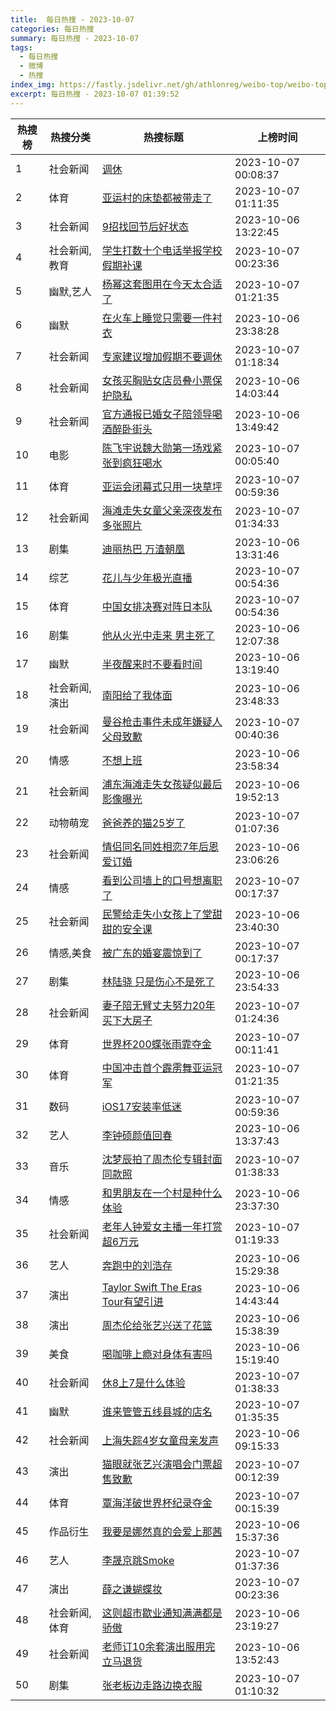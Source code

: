 ```yaml
---
title:  每日热搜 - 2023-10-07
categories: 每日热搜
summary: 每日热搜 - 2023-10-07
tags:
  - 每日热搜
  - 微博
  - 热搜
index_img: https://fastly.jsdelivr.net/gh/athlonreg/weibo-top/weibo-top.jpeg
excerpt: 每日热搜 - 2023-10-07 01:39:52
---
```


| 热搜榜 | 热搜分类 | 热搜标题 | 上榜时间 |
| --- | --- | --- | --- |
| 1 | 社会新闻 | [调休](https://s.weibo.com/weibo%3Fq%3D%2523%E8%B0%83%E4%BC%91%2523) | 2023-10-07 00:08:37 | 
| 2 | 体育 | [亚运村的床垫都被带走了](https://s.weibo.com/weibo%3Fq%3D%2523%E4%BA%9A%E8%BF%90%E6%9D%91%E7%9A%84%E5%BA%8A%E5%9E%AB%E9%83%BD%E8%A2%AB%E5%B8%A6%E8%B5%B0%E4%BA%86%2523) | 2023-10-07 01:11:35 | 
| 3 | 社会新闻 | [9招找回节后好状态](https://s.weibo.com/weibo%3Fq%3D%25239%E6%8B%9B%E6%89%BE%E5%9B%9E%E8%8A%82%E5%90%8E%E5%A5%BD%E7%8A%B6%E6%80%81%2523) | 2023-10-06 13:22:45 | 
| 4 | 社会新闻,教育 | [学生打数十个电话举报学校假期补课](https://s.weibo.com/weibo%3Fq%3D%2523%E5%AD%A6%E7%94%9F%E6%89%93%E6%95%B0%E5%8D%81%E4%B8%AA%E7%94%B5%E8%AF%9D%E4%B8%BE%E6%8A%A5%E5%AD%A6%E6%A0%A1%E5%81%87%E6%9C%9F%E8%A1%A5%E8%AF%BE%2523) | 2023-10-07 00:23:36 | 
| 5 | 幽默,艺人 | [杨幂这套图用在今天太合适了](https://s.weibo.com/weibo%3Fq%3D%2523%E6%9D%A8%E5%B9%82%E8%BF%99%E5%A5%97%E5%9B%BE%E7%94%A8%E5%9C%A8%E4%BB%8A%E5%A4%A9%E5%A4%AA%E5%90%88%E9%80%82%E4%BA%86%2523) | 2023-10-07 01:21:35 | 
| 6 | 幽默 | [在火车上睡觉只需要一件衬衣](https://s.weibo.com/weibo%3Fq%3D%2523%E5%9C%A8%E7%81%AB%E8%BD%A6%E4%B8%8A%E7%9D%A1%E8%A7%89%E5%8F%AA%E9%9C%80%E8%A6%81%E4%B8%80%E4%BB%B6%E8%A1%AC%E8%A1%A3%2523) | 2023-10-06 23:38:28 | 
| 7 | 社会新闻 | [专家建议增加假期不要调休](https://s.weibo.com/weibo%3Fq%3D%2523%E4%B8%93%E5%AE%B6%E5%BB%BA%E8%AE%AE%E5%A2%9E%E5%8A%A0%E5%81%87%E6%9C%9F%E4%B8%8D%E8%A6%81%E8%B0%83%E4%BC%91%2523) | 2023-10-07 01:18:34 | 
| 8 | 社会新闻 | [女孩买胸贴女店员叠小票保护隐私](https://s.weibo.com/weibo%3Fq%3D%2523%E5%A5%B3%E5%AD%A9%E4%B9%B0%E8%83%B8%E8%B4%B4%E5%A5%B3%E5%BA%97%E5%91%98%E5%8F%A0%E5%B0%8F%E7%A5%A8%E4%BF%9D%E6%8A%A4%E9%9A%90%E7%A7%81%2523) | 2023-10-06 14:03:44 | 
| 9 | 社会新闻 | [官方通报已婚女子陪领导喝酒醉卧街头](https://s.weibo.com/weibo%3Fq%3D%2523%E5%AE%98%E6%96%B9%E9%80%9A%E6%8A%A5%E5%B7%B2%E5%A9%9A%E5%A5%B3%E5%AD%90%E9%99%AA%E9%A2%86%E5%AF%BC%E5%96%9D%E9%85%92%E9%86%89%E5%8D%A7%E8%A1%97%E5%A4%B4%2523) | 2023-10-06 13:49:42 | 
| 10 | 电影 | [陈飞宇说魏大勋第一场戏紧张到疯狂喝水](https://s.weibo.com/weibo%3Fq%3D%2523%E9%99%88%E9%A3%9E%E5%AE%87%E8%AF%B4%E9%AD%8F%E5%A4%A7%E5%8B%8B%E7%AC%AC%E4%B8%80%E5%9C%BA%E6%88%8F%E7%B4%A7%E5%BC%A0%E5%88%B0%E7%96%AF%E7%8B%82%E5%96%9D%E6%B0%B4%2523) | 2023-10-07 00:05:40 | 
| 11 | 体育 | [亚运会闭幕式只用一块草坪](https://s.weibo.com/weibo%3Fq%3D%2523%E4%BA%9A%E8%BF%90%E4%BC%9A%E9%97%AD%E5%B9%95%E5%BC%8F%E5%8F%AA%E7%94%A8%E4%B8%80%E5%9D%97%E8%8D%89%E5%9D%AA%2523) | 2023-10-07 00:59:36 | 
| 12 | 社会新闻 | [海滩走失女童父亲深夜发布多张照片](https://s.weibo.com/weibo%3Fq%3D%2523%E6%B5%B7%E6%BB%A9%E8%B5%B0%E5%A4%B1%E5%A5%B3%E7%AB%A5%E7%88%B6%E4%BA%B2%E6%B7%B1%E5%A4%9C%E5%8F%91%E5%B8%83%E5%A4%9A%E5%BC%A0%E7%85%A7%E7%89%87%2523) | 2023-10-07 01:34:33 | 
| 13 | 剧集 | [迪丽热巴 万渣朝凰](https://s.weibo.com/weibo%3Fq%3D%2523%E8%BF%AA%E4%B8%BD%E7%83%AD%E5%B7%B4%20%E4%B8%87%E6%B8%A3%E6%9C%9D%E5%87%B0%2523) | 2023-10-06 13:31:46 | 
| 14 | 综艺 | [花儿与少年极光直播](https://s.weibo.com/weibo%3Fq%3D%2523%E8%8A%B1%E5%84%BF%E4%B8%8E%E5%B0%91%E5%B9%B4%E6%9E%81%E5%85%89%E7%9B%B4%E6%92%AD%2523) | 2023-10-07 00:54:36 | 
| 15 | 体育 | [中国女排决赛对阵日本队](https://s.weibo.com/weibo%3Fq%3D%2523%E4%B8%AD%E5%9B%BD%E5%A5%B3%E6%8E%92%E5%86%B3%E8%B5%9B%E5%AF%B9%E9%98%B5%E6%97%A5%E6%9C%AC%E9%98%9F%2523) | 2023-10-07 00:54:36 | 
| 16 | 剧集 | [他从火光中走来 男主死了](https://s.weibo.com/weibo%3Fq%3D%2523%E4%BB%96%E4%BB%8E%E7%81%AB%E5%85%89%E4%B8%AD%E8%B5%B0%E6%9D%A5%20%E7%94%B7%E4%B8%BB%E6%AD%BB%E4%BA%86%2523) | 2023-10-06 12:07:38 | 
| 17 | 幽默 | [半夜醒来时不要看时间](https://s.weibo.com/weibo%3Fq%3D%2523%E5%8D%8A%E5%A4%9C%E9%86%92%E6%9D%A5%E6%97%B6%E4%B8%8D%E8%A6%81%E7%9C%8B%E6%97%B6%E9%97%B4%2523) | 2023-10-06 13:19:40 | 
| 18 | 社会新闻,演出 | [南阳给了我体面](https://s.weibo.com/weibo%3Fq%3D%2523%E5%8D%97%E9%98%B3%E7%BB%99%E4%BA%86%E6%88%91%E4%BD%93%E9%9D%A2%2523) | 2023-10-06 23:48:33 | 
| 19 | 社会新闻 | [曼谷枪击事件未成年嫌疑人父母致歉](https://s.weibo.com/weibo%3Fq%3D%2523%E6%9B%BC%E8%B0%B7%E6%9E%AA%E5%87%BB%E4%BA%8B%E4%BB%B6%E6%9C%AA%E6%88%90%E5%B9%B4%E5%AB%8C%E7%96%91%E4%BA%BA%E7%88%B6%E6%AF%8D%E8%87%B4%E6%AD%89%2523) | 2023-10-07 00:40:36 | 
| 20 | 情感 | [不想上班](https://s.weibo.com/weibo%3Fq%3D%2523%E4%B8%8D%E6%83%B3%E4%B8%8A%E7%8F%AD%2523) | 2023-10-06 23:58:34 | 
| 21 | 社会新闻 | [浦东海滩走失女孩疑似最后影像曝光](https://s.weibo.com/weibo%3Fq%3D%2523%E6%B5%A6%E4%B8%9C%E6%B5%B7%E6%BB%A9%E8%B5%B0%E5%A4%B1%E5%A5%B3%E5%AD%A9%E7%96%91%E4%BC%BC%E6%9C%80%E5%90%8E%E5%BD%B1%E5%83%8F%E6%9B%9D%E5%85%89%2523) | 2023-10-06 19:52:13 | 
| 22 | 动物萌宠 | [爸爸养的猫25岁了](https://s.weibo.com/weibo%3Fq%3D%2523%E7%88%B8%E7%88%B8%E5%85%BB%E7%9A%84%E7%8C%AB25%E5%B2%81%E4%BA%86%2523) | 2023-10-07 01:07:36 | 
| 23 | 社会新闻 | [情侣同名同姓相恋7年后恩爱订婚](https://s.weibo.com/weibo%3Fq%3D%2523%E6%83%85%E4%BE%A3%E5%90%8C%E5%90%8D%E5%90%8C%E5%A7%93%E7%9B%B8%E6%81%8B7%E5%B9%B4%E5%90%8E%E6%81%A9%E7%88%B1%E8%AE%A2%E5%A9%9A%2523) | 2023-10-06 23:06:26 | 
| 24 | 情感 | [看到公司墙上的口号想离职了](https://s.weibo.com/weibo%3Fq%3D%2523%E7%9C%8B%E5%88%B0%E5%85%AC%E5%8F%B8%E5%A2%99%E4%B8%8A%E7%9A%84%E5%8F%A3%E5%8F%B7%E6%83%B3%E7%A6%BB%E8%81%8C%E4%BA%86%2523) | 2023-10-07 00:17:37 | 
| 25 | 社会新闻 | [民警给走失小女孩上了堂甜甜的安全课](https://s.weibo.com/weibo%3Fq%3D%2523%E6%B0%91%E8%AD%A6%E7%BB%99%E8%B5%B0%E5%A4%B1%E5%B0%8F%E5%A5%B3%E5%AD%A9%E4%B8%8A%E4%BA%86%E5%A0%82%E7%94%9C%E7%94%9C%E7%9A%84%E5%AE%89%E5%85%A8%E8%AF%BE%2523) | 2023-10-06 23:40:30 | 
| 26 | 情感,美食 | [被广东的婚宴震惊到了](https://s.weibo.com/weibo%3Fq%3D%2523%E8%A2%AB%E5%B9%BF%E4%B8%9C%E7%9A%84%E5%A9%9A%E5%AE%B4%E9%9C%87%E6%83%8A%E5%88%B0%E4%BA%86%2523) | 2023-10-07 00:17:37 | 
| 27 | 剧集 | [林陆骁 只是伤心不是死了](https://s.weibo.com/weibo%3Fq%3D%2523%E6%9E%97%E9%99%86%E9%AA%81%20%E5%8F%AA%E6%98%AF%E4%BC%A4%E5%BF%83%E4%B8%8D%E6%98%AF%E6%AD%BB%E4%BA%86%2523) | 2023-10-06 23:54:33 | 
| 28 | 社会新闻 | [妻子陪无臂丈夫努力20年买下大房子](https://s.weibo.com/weibo%3Fq%3D%2523%E5%A6%BB%E5%AD%90%E9%99%AA%E6%97%A0%E8%87%82%E4%B8%88%E5%A4%AB%E5%8A%AA%E5%8A%9B20%E5%B9%B4%E4%B9%B0%E4%B8%8B%E5%A4%A7%E6%88%BF%E5%AD%90%2523) | 2023-10-07 01:24:36 | 
| 29 | 体育 | [世界杯200蝶张雨霏夺金](https://s.weibo.com/weibo%3Fq%3D%2523%E4%B8%96%E7%95%8C%E6%9D%AF200%E8%9D%B6%E5%BC%A0%E9%9B%A8%E9%9C%8F%E5%A4%BA%E9%87%91%2523) | 2023-10-07 00:11:41 | 
| 30 | 体育 | [中国冲击首个霹雳舞亚运冠军](https://s.weibo.com/weibo%3Fq%3D%2523%E4%B8%AD%E5%9B%BD%E5%86%B2%E5%87%BB%E9%A6%96%E4%B8%AA%E9%9C%B9%E9%9B%B3%E8%88%9E%E4%BA%9A%E8%BF%90%E5%86%A0%E5%86%9B%2523) | 2023-10-07 01:21:35 | 
| 31 | 数码 | [iOS17安装率低迷](https://s.weibo.com/weibo%3Fq%3D%2523iOS17%E5%AE%89%E8%A3%85%E7%8E%87%E4%BD%8E%E8%BF%B7%2523) | 2023-10-07 00:59:36 | 
| 32 | 艺人 | [李钟硕颜值回春](https://s.weibo.com/weibo%3Fq%3D%2523%E6%9D%8E%E9%92%9F%E7%A1%95%E9%A2%9C%E5%80%BC%E5%9B%9E%E6%98%A5%2523) | 2023-10-06 13:37:43 | 
| 33 | 音乐 | [沈梦辰拍了周杰伦专辑封面同款照](https://s.weibo.com/weibo%3Fq%3D%2523%E6%B2%88%E6%A2%A6%E8%BE%B0%E6%8B%8D%E4%BA%86%E5%91%A8%E6%9D%B0%E4%BC%A6%E4%B8%93%E8%BE%91%E5%B0%81%E9%9D%A2%E5%90%8C%E6%AC%BE%E7%85%A7%2523) | 2023-10-07 01:38:33 | 
| 34 | 情感 | [和男朋友在一个村是种什么体验](https://s.weibo.com/weibo%3Fq%3D%2523%E5%92%8C%E7%94%B7%E6%9C%8B%E5%8F%8B%E5%9C%A8%E4%B8%80%E4%B8%AA%E6%9D%91%E6%98%AF%E7%A7%8D%E4%BB%80%E4%B9%88%E4%BD%93%E9%AA%8C%2523) | 2023-10-06 23:37:30 | 
| 35 | 社会新闻 | [老年人钟爱女主播一年打赏超6万元](https://s.weibo.com/weibo%3Fq%3D%2523%E8%80%81%E5%B9%B4%E4%BA%BA%E9%92%9F%E7%88%B1%E5%A5%B3%E4%B8%BB%E6%92%AD%E4%B8%80%E5%B9%B4%E6%89%93%E8%B5%8F%E8%B6%856%E4%B8%87%E5%85%83%2523) | 2023-10-07 01:19:33 | 
| 36 | 艺人 | [奔跑中的刘浩存](https://s.weibo.com/weibo%3Fq%3D%2523%E5%A5%94%E8%B7%91%E4%B8%AD%E7%9A%84%E5%88%98%E6%B5%A9%E5%AD%98%2523) | 2023-10-06 15:29:38 | 
| 37 | 演出 | [Taylor Swift The Eras Tour有望引进](https://s.weibo.com/weibo%3Fq%3D%2523Taylor%20Swift%20The%20Eras%20Tour%E6%9C%89%E6%9C%9B%E5%BC%95%E8%BF%9B%2523) | 2023-10-06 14:43:44 | 
| 38 | 演出 | [周杰伦给张艺兴送了花篮](https://s.weibo.com/weibo%3Fq%3D%2523%E5%91%A8%E6%9D%B0%E4%BC%A6%E7%BB%99%E5%BC%A0%E8%89%BA%E5%85%B4%E9%80%81%E4%BA%86%E8%8A%B1%E7%AF%AE%2523) | 2023-10-06 15:38:39 | 
| 39 | 美食 | [喝咖啡上瘾对身体有害吗](https://s.weibo.com/weibo%3Fq%3D%2523%E5%96%9D%E5%92%96%E5%95%A1%E4%B8%8A%E7%98%BE%E5%AF%B9%E8%BA%AB%E4%BD%93%E6%9C%89%E5%AE%B3%E5%90%97%2523) | 2023-10-06 15:19:40 | 
| 40 | 社会新闻 | [休8上7是什么体验](https://s.weibo.com/weibo%3Fq%3D%2523%E4%BC%918%E4%B8%8A7%E6%98%AF%E4%BB%80%E4%B9%88%E4%BD%93%E9%AA%8C%2523) | 2023-10-07 01:38:33 | 
| 41 | 幽默 | [谁来管管五线县城的店名](https://s.weibo.com/weibo%3Fq%3D%2523%E8%B0%81%E6%9D%A5%E7%AE%A1%E7%AE%A1%E4%BA%94%E7%BA%BF%E5%8E%BF%E5%9F%8E%E7%9A%84%E5%BA%97%E5%90%8D%2523) | 2023-10-07 01:35:35 | 
| 42 | 社会新闻 | [上海失踪4岁女童母亲发声](https://s.weibo.com/weibo%3Fq%3D%2523%E4%B8%8A%E6%B5%B7%E5%A4%B1%E8%B8%AA4%E5%B2%81%E5%A5%B3%E7%AB%A5%E6%AF%8D%E4%BA%B2%E5%8F%91%E5%A3%B0%2523) | 2023-10-06 09:15:33 | 
| 43 | 演出 | [猫眼就张艺兴演唱会门票超售致歉](https://s.weibo.com/weibo%3Fq%3D%2523%E7%8C%AB%E7%9C%BC%E5%B0%B1%E5%BC%A0%E8%89%BA%E5%85%B4%E6%BC%94%E5%94%B1%E4%BC%9A%E9%97%A8%E7%A5%A8%E8%B6%85%E5%94%AE%E8%87%B4%E6%AD%89%2523) | 2023-10-07 00:12:39 | 
| 44 | 体育 | [覃海洋破世界杯纪录夺金](https://s.weibo.com/weibo%3Fq%3D%2523%E8%A6%83%E6%B5%B7%E6%B4%8B%E7%A0%B4%E4%B8%96%E7%95%8C%E6%9D%AF%E7%BA%AA%E5%BD%95%E5%A4%BA%E9%87%91%2523) | 2023-10-07 00:15:39 | 
| 45 | 作品衍生 | [我要是娜然真的会爱上那茜](https://s.weibo.com/weibo%3Fq%3D%2523%E6%88%91%E8%A6%81%E6%98%AF%E5%A8%9C%E7%84%B6%E7%9C%9F%E7%9A%84%E4%BC%9A%E7%88%B1%E4%B8%8A%E9%82%A3%E8%8C%9C%2523) | 2023-10-06 15:37:36 | 
| 46 | 艺人 | [李晟京跳Smoke](https://s.weibo.com/weibo%3Fq%3D%2523%E6%9D%8E%E6%99%9F%E4%BA%AC%E8%B7%B3Smoke%2523) | 2023-10-07 01:37:36 | 
| 47 | 演出 | [薛之谦蝴蝶妆](https://s.weibo.com/weibo%3Fq%3D%2523%E8%96%9B%E4%B9%8B%E8%B0%A6%E8%9D%B4%E8%9D%B6%E5%A6%86%2523) | 2023-10-07 00:23:36 | 
| 48 | 社会新闻,体育 | [这则超市歇业通知满满都是骄傲](https://s.weibo.com/weibo%3Fq%3D%2523%E8%BF%99%E5%88%99%E8%B6%85%E5%B8%82%E6%AD%87%E4%B8%9A%E9%80%9A%E7%9F%A5%E6%BB%A1%E6%BB%A1%E9%83%BD%E6%98%AF%E9%AA%84%E5%82%B2%2523) | 2023-10-06 23:19:27 | 
| 49 | 社会新闻 | [老师订10余套演出服用完立马退货](https://s.weibo.com/weibo%3Fq%3D%2523%E8%80%81%E5%B8%88%E8%AE%A210%E4%BD%99%E5%A5%97%E6%BC%94%E5%87%BA%E6%9C%8D%E7%94%A8%E5%AE%8C%E7%AB%8B%E9%A9%AC%E9%80%80%E8%B4%A7%2523) | 2023-10-06 13:52:43 | 
| 50 | 剧集 | [张老板边走路边换衣服](https://s.weibo.com/weibo%3Fq%3D%2523%E5%BC%A0%E8%80%81%E6%9D%BF%E8%BE%B9%E8%B5%B0%E8%B7%AF%E8%BE%B9%E6%8D%A2%E8%A1%A3%E6%9C%8D%2523) | 2023-10-07 01:10:32 | 
